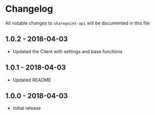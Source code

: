 # Changelog

All notable changes to `sharepoint-api` will be documented in this file

## 1.0.2 - 2018-04-03

- Updated the Client with settings and base functions

## 1.0.1 - 2018-04-03

- Updated README

## 1.0.0 - 2018-04-03

- Initial release
